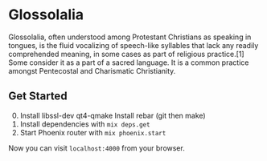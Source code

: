 # Glossolalia

Glossolalia, often understood among Protestant Christians as speaking in tongues,
is the fluid vocalizing of speech-like syllables that lack any readily comprehended meaning,
in some cases as part of religious practice.[1] Some consider it as a part of a sacred
language. It is a common practice amongst Pentecostal and Charismatic Christianity.

## Get Started


0. Install libssl-dev qt4-qmake
   Install rebar (git then make)
1. Install dependencies with `mix deps.get`
2. Start Phoenix router with `mix phoenix.start`

Now you can visit `localhost:4000` from your browser.

